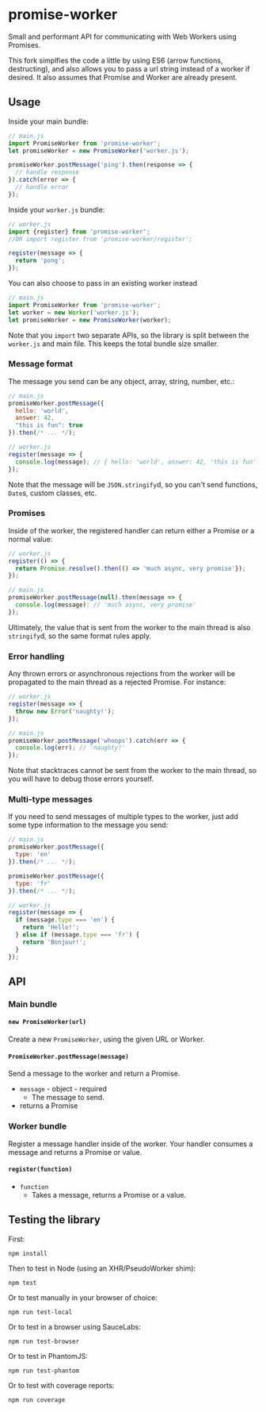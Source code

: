 promise-worker
====

Small and performant API for communicating with Web Workers using Promises. 

This fork simplfies the code a little by using ES6 (arrow functions, destructing), and also allows you to pass a url string instead of a worker if desired. It also assumes that Promise and Worker are already present.

Usage
---

Inside your main bundle:

```js
// main.js
import PromiseWorker from 'promise-worker';
let promiseWorker = new PromiseWorker('worker.js');

promiseWorker.postMessage('ping').then(response => {
  // handle response
}).catch(error => {
  // handle error
});
```

Inside your `worker.js` bundle:

```js
// worker.js
import {register} from 'promise-worker';
//OR import register from 'promise-worker/register';

register(message => {
  return 'pong';
});
```

You can also choose to pass in an existing worker instead

```js
// main.js
import PromiseWorker from 'promise-worker';
let worker = new Worker('worker.js');
let promiseWorker = new PromiseWorker(worker);
```

Note that you `import` two separate APIs, so the library is split
between the `worker.js` and main file. This keeps the total bundle size smaller.

### Message format

The message you send can be any object, array, string, number, etc.:

```js
// main.js
promiseWorker.postMessage({
  hello: 'world',
  answer: 42,
  "this is fun": true
}).then(/* ... */);
```

```js
// worker.js
register(message => {
  console.log(message); // { hello: 'world', answer: 42, 'this is fun': true }
});
```
 
Note that the message will be `JSON.stringify`d, so you 
can't send functions, `Date`s, custom classes, etc.

### Promises

Inside of the worker, the registered handler can return either a Promise or a normal value:

```js
// worker.js
register(() => {
  return Promise.resolve().then(() => 'much async, very promise'});
});
```

```js
// main.js
promiseWorker.postMessage(null).then(message => {
  console.log(message): // 'much async, very promise'
});
```

Ultimately, the value that is sent from the worker to the main thread is also
`stringify`d, so the same format rules apply.

### Error handling

Any thrown errors or asynchronous rejections from the worker will
be propagated to the main thread as a rejected Promise. For instance:

```js
// worker.js
register(message => {
  throw new Error('naughty!');
});
```

```js
// main.js
promiseWorker.postMessage('whoops').catch(err => {
  console.log(err); // 'naughty!'
});
```

Note that stacktraces cannot be sent from the worker to the main thread, so you
will have to debug those errors yourself. 

### Multi-type messages

If you need to send messages of multiple types to the worker, just add
some type information to the message you send:

```js
// main.js
promiseWorker.postMessage({
  type: 'en'
}).then(/* ... */);

promiseWorker.postMessage({
  type: 'fr'
}).then(/* ... */);
```

```js
// worker.js
register(message => {
  if (message.type === 'en') {
    return 'Hello!';
  } else if (message.type === 'fr') {
    return 'Bonjour!';
  }
});
```

API
---

### Main bundle

#### `new PromiseWorker(url)`

Create a new `PromiseWorker`, using the given URL or Worker.

#### `PromiseWorker.postMessage(message)`

Send a message to the worker and return a Promise.

* `message` - object - required
  * The message to send.
* returns a Promise

### Worker bundle

Register a message handler inside of the worker. Your handler consumes a message
and returns a Promise or value.

#### `register(function)`

* `function`
  * Takes a message, returns a Promise or a value.


Testing the library
---

First:

    npm install

Then to test in Node (using an XHR/PseudoWorker shim):

    npm test

Or to test manually in your browser of choice:

    npm run test-local

Or to test in a browser using SauceLabs:

    npm run test-browser

Or to test in PhantomJS:

    npm run test-phantom

Or to test with coverage reports:

    npm run coverage

